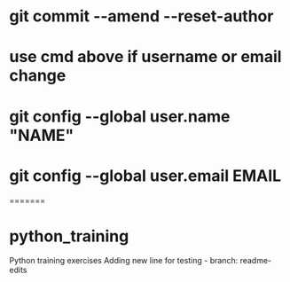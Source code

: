 # git commit --amend --reset-author
# use cmd above if username or email change 
# git config --global user.name "NAME"
# git config --global user.email EMAIL

=======
# python_training

Python training exercises
Adding new line for testing - branch: readme-edits
